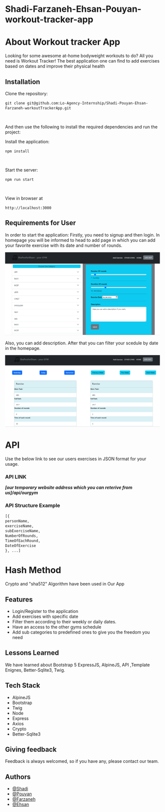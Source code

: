 # Shadi-Farzaneh-Ehsan-Pouyan-workout-tracker-app
# About Workout tracker App

Looking for some awesome at-home bodyweight workouts to do? All you need is Workout Tracker! The best application one can find to add exercises based on dates and improve their physical health

## Installation
Clone the repository:
```
git clone git@github.com:Lo-Agency-Internship/Shadi-Pouyan-Ehsan-Farzaneh-workoutTrackerApp.git
```
<br />

And then use the following to install the required dependencies and run the project:

Install the application:
```
npm install
```

<br />

Start the server:

```
npm run start
```

<br /> 

View in browser at

```
http://localhost:3000
```

## Requirements for User
In order to start the application: Firstly, you need to signup and then login.
In homepage you will be informed to head to add page in which you can add your favorite exercise with its date and number of rounds. 

 ![image](src/public/images/AddExercise.PNG)

Also, you can add description. After that you can filter your scedule by date in the homepage.

 ![image](src/public/images/HomePage.PNG)

# API
Use the below link to see our users exercises in JSON format for your usage.

### API LINK

***[our temporary website address which you can reterive from us]/api/ourgym***

### API Structure Example
```
[{
personName,
exerciseName,
subExerciseName,
NumberOfRounds,
TimeOfEachRound,
DateOfExercise
}, ...]
```
# Hash Method
Crypto and "sha512" Algorithm have been used in Our App  <br>

## Features
- Login/Register to the application
- Add exercises with specific date 
- Filter them according to their weekly or daily dates.
- Have an access to the other gyms schedule
- Add sub categories to predefined ones to give you the freedom you need


## Lessons Learned
We have learned about Bootstrap 5 ExpressJS, AlpineJS, API ,Template Enignes, Better-Sqlite3, Twig. 


## Tech Stack

 * AlpineJS
 * Bootstrap
 * Twig
 * Node
 * Express
 * Axios
 * Crypto
 * Better-Sqlite3


## Giving feedback
Feedback is always welcomed, so if you have any, please contact our team.

## Authors

- [@Shadi](https://github.com/ShadiNrz)
- [@Pouyan](https://github.com/pouyanze)
- [@Farzaneh](https://github.com/ferizana92)
- [@Ehsan](https://github.com/ehsan-afsharnia)
